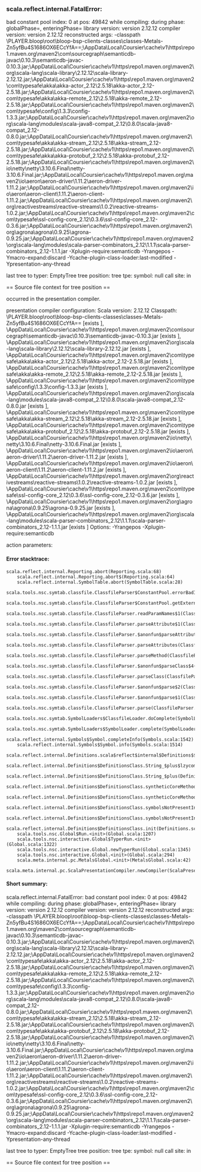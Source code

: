 ### scala.reflect.internal.FatalError: 
  bad constant pool index: 0 at pos: 49842
     while compiling: <no file>
        during phase: globalPhase=<no phase>, enteringPhase=<some phase>
     library version: version 2.12.12
    compiler version: version 2.12.12
  reconstructed args: -classpath <WORKSPACE>\PLAYER\.bloop\root\bloop-bsp-clients-classes\classes-Metals-Zn5yfBu4S1686OX6ECcYfA==;<HOME>\AppData\Local\Coursier\cache\v1\https\repo1.maven.org\maven2\com\sourcegraph\semanticdb-javac\0.10.3\semanticdb-javac-0.10.3.jar;<HOME>\AppData\Local\Coursier\cache\v1\https\repo1.maven.org\maven2\org\scala-lang\scala-library\2.12.12\scala-library-2.12.12.jar;<HOME>\AppData\Local\Coursier\cache\v1\https\repo1.maven.org\maven2\com\typesafe\akka\akka-actor_2.12\2.5.18\akka-actor_2.12-2.5.18.jar;<HOME>\AppData\Local\Coursier\cache\v1\https\repo1.maven.org\maven2\com\typesafe\akka\akka-remote_2.12\2.5.18\akka-remote_2.12-2.5.18.jar;<HOME>\AppData\Local\Coursier\cache\v1\https\repo1.maven.org\maven2\com\typesafe\config\1.3.3\config-1.3.3.jar;<HOME>\AppData\Local\Coursier\cache\v1\https\repo1.maven.org\maven2\org\scala-lang\modules\scala-java8-compat_2.12\0.8.0\scala-java8-compat_2.12-0.8.0.jar;<HOME>\AppData\Local\Coursier\cache\v1\https\repo1.maven.org\maven2\com\typesafe\akka\akka-stream_2.12\2.5.18\akka-stream_2.12-2.5.18.jar;<HOME>\AppData\Local\Coursier\cache\v1\https\repo1.maven.org\maven2\com\typesafe\akka\akka-protobuf_2.12\2.5.18\akka-protobuf_2.12-2.5.18.jar;<HOME>\AppData\Local\Coursier\cache\v1\https\repo1.maven.org\maven2\io\netty\netty\3.10.6.Final\netty-3.10.6.Final.jar;<HOME>\AppData\Local\Coursier\cache\v1\https\repo1.maven.org\maven2\io\aeron\aeron-driver\1.11.2\aeron-driver-1.11.2.jar;<HOME>\AppData\Local\Coursier\cache\v1\https\repo1.maven.org\maven2\io\aeron\aeron-client\1.11.2\aeron-client-1.11.2.jar;<HOME>\AppData\Local\Coursier\cache\v1\https\repo1.maven.org\maven2\org\reactivestreams\reactive-streams\1.0.2\reactive-streams-1.0.2.jar;<HOME>\AppData\Local\Coursier\cache\v1\https\repo1.maven.org\maven2\com\typesafe\ssl-config-core_2.12\0.3.6\ssl-config-core_2.12-0.3.6.jar;<HOME>\AppData\Local\Coursier\cache\v1\https\repo1.maven.org\maven2\org\agrona\agrona\0.9.25\agrona-0.9.25.jar;<HOME>\AppData\Local\Coursier\cache\v1\https\repo1.maven.org\maven2\org\scala-lang\modules\scala-parser-combinators_2.12\1.1.1\scala-parser-combinators_2.12-1.1.1.jar -Xplugin-require:semanticdb -Yrangepos -Ymacro-expand:discard -Ycache-plugin-class-loader:last-modified -Ypresentation-any-thread

  last tree to typer: EmptyTree
       tree position: <unknown>
            tree tpe: <notype>
              symbol: null
           call site: <none> in <none>

== Source file context for tree position ==



occurred in the presentation compiler.

presentation compiler configuration:
Scala version: 2.12.12
Classpath:
<WORKSPACE>\PLAYER\.bloop\root\bloop-bsp-clients-classes\classes-Metals-Zn5yfBu4S1686OX6ECcYfA== [exists ], <HOME>\AppData\Local\Coursier\cache\v1\https\repo1.maven.org\maven2\com\sourcegraph\semanticdb-javac\0.10.3\semanticdb-javac-0.10.3.jar [exists ], <HOME>\AppData\Local\Coursier\cache\v1\https\repo1.maven.org\maven2\org\scala-lang\scala-library\2.12.12\scala-library-2.12.12.jar [exists ], <HOME>\AppData\Local\Coursier\cache\v1\https\repo1.maven.org\maven2\com\typesafe\akka\akka-actor_2.12\2.5.18\akka-actor_2.12-2.5.18.jar [exists ], <HOME>\AppData\Local\Coursier\cache\v1\https\repo1.maven.org\maven2\com\typesafe\akka\akka-remote_2.12\2.5.18\akka-remote_2.12-2.5.18.jar [exists ], <HOME>\AppData\Local\Coursier\cache\v1\https\repo1.maven.org\maven2\com\typesafe\config\1.3.3\config-1.3.3.jar [exists ], <HOME>\AppData\Local\Coursier\cache\v1\https\repo1.maven.org\maven2\org\scala-lang\modules\scala-java8-compat_2.12\0.8.0\scala-java8-compat_2.12-0.8.0.jar [exists ], <HOME>\AppData\Local\Coursier\cache\v1\https\repo1.maven.org\maven2\com\typesafe\akka\akka-stream_2.12\2.5.18\akka-stream_2.12-2.5.18.jar [exists ], <HOME>\AppData\Local\Coursier\cache\v1\https\repo1.maven.org\maven2\com\typesafe\akka\akka-protobuf_2.12\2.5.18\akka-protobuf_2.12-2.5.18.jar [exists ], <HOME>\AppData\Local\Coursier\cache\v1\https\repo1.maven.org\maven2\io\netty\netty\3.10.6.Final\netty-3.10.6.Final.jar [exists ], <HOME>\AppData\Local\Coursier\cache\v1\https\repo1.maven.org\maven2\io\aeron\aeron-driver\1.11.2\aeron-driver-1.11.2.jar [exists ], <HOME>\AppData\Local\Coursier\cache\v1\https\repo1.maven.org\maven2\io\aeron\aeron-client\1.11.2\aeron-client-1.11.2.jar [exists ], <HOME>\AppData\Local\Coursier\cache\v1\https\repo1.maven.org\maven2\org\reactivestreams\reactive-streams\1.0.2\reactive-streams-1.0.2.jar [exists ], <HOME>\AppData\Local\Coursier\cache\v1\https\repo1.maven.org\maven2\com\typesafe\ssl-config-core_2.12\0.3.6\ssl-config-core_2.12-0.3.6.jar [exists ], <HOME>\AppData\Local\Coursier\cache\v1\https\repo1.maven.org\maven2\org\agrona\agrona\0.9.25\agrona-0.9.25.jar [exists ], <HOME>\AppData\Local\Coursier\cache\v1\https\repo1.maven.org\maven2\org\scala-lang\modules\scala-parser-combinators_2.12\1.1.1\scala-parser-combinators_2.12-1.1.1.jar [exists ]
Options:
-Yrangepos -Xplugin-require:semanticdb


action parameters:
<NONE>


#### Error stacktrace:

```
scala.reflect.internal.Reporting.abort(Reporting.scala:68)
	scala.reflect.internal.Reporting.abort$(Reporting.scala:64)
	scala.reflect.internal.SymbolTable.abort(SymbolTable.scala:28)
	scala.tools.nsc.symtab.classfile.ClassfileParser$ConstantPool.errorBadIndex(ClassfileParser.scala:385)
	scala.tools.nsc.symtab.classfile.ClassfileParser$ConstantPool.getExternalName(ClassfileParser.scala:249)
	scala.tools.nsc.symtab.classfile.ClassfileParser.readParamNames$1(ClassfileParser.scala:839)
	scala.tools.nsc.symtab.classfile.ClassfileParser.parseAttribute$1(ClassfileParser.scala:845)
	scala.tools.nsc.symtab.classfile.ClassfileParser.$anonfun$parseAttributes$7(ClassfileParser.scala:919)
	scala.tools.nsc.symtab.classfile.ClassfileParser.parseAttributes(ClassfileParser.scala:919)
	scala.tools.nsc.symtab.classfile.ClassfileParser.parseMethod(ClassfileParser.scala:621)
	scala.tools.nsc.symtab.classfile.ClassfileParser.$anonfun$parseClass$4(ClassfileParser.scala:534)
	scala.tools.nsc.symtab.classfile.ClassfileParser.parseClass(ClassfileParser.scala:534)
	scala.tools.nsc.symtab.classfile.ClassfileParser.$anonfun$parse$2(ClassfileParser.scala:160)
	scala.tools.nsc.symtab.classfile.ClassfileParser.$anonfun$parse$1(ClassfileParser.scala:146)
	scala.tools.nsc.symtab.classfile.ClassfileParser.parse(ClassfileParser.scala:129)
	scala.tools.nsc.symtab.SymbolLoaders$ClassfileLoader.doComplete(SymbolLoaders.scala:333)
	scala.tools.nsc.symtab.SymbolLoaders$SymbolLoader.complete(SymbolLoaders.scala:240)
	scala.reflect.internal.Symbols$Symbol.completeInfo(Symbols.scala:1542)
	scala.reflect.internal.Symbols$Symbol.info(Symbols.scala:1514)
	scala.reflect.internal.Definitions.scala$reflect$internal$Definitions$$enterNewMethod(Definitions.scala:49)
	scala.reflect.internal.Definitions$DefinitionsClass.String_$plus$lzycompute(Definitions.scala:1134)
	scala.reflect.internal.Definitions$DefinitionsClass.String_$plus(Definitions.scala:1134)
	scala.reflect.internal.Definitions$DefinitionsClass.syntheticCoreMethods$lzycompute(Definitions.scala:1437)
	scala.reflect.internal.Definitions$DefinitionsClass.syntheticCoreMethods(Definitions.scala:1419)
	scala.reflect.internal.Definitions$DefinitionsClass.symbolsNotPresentInBytecode$lzycompute(Definitions.scala:1449)
	scala.reflect.internal.Definitions$DefinitionsClass.symbolsNotPresentInBytecode(Definitions.scala:1449)
	scala.reflect.internal.Definitions$DefinitionsClass.init(Definitions.scala:1505)
	scala.tools.nsc.Global$Run.<init>(Global.scala:1207)
	scala.tools.nsc.interactive.Global$TyperRun.<init>(Global.scala:1322)
	scala.tools.nsc.interactive.Global.newTyperRun(Global.scala:1345)
	scala.tools.nsc.interactive.Global.<init>(Global.scala:294)
	scala.meta.internal.pc.MetalsGlobal.<init>(MetalsGlobal.scala:42)
	scala.meta.internal.pc.ScalaPresentationCompiler.newCompiler(ScalaPresentationCompiler.scala:514)
```
#### Short summary: 

scala.reflect.internal.FatalError: 
  bad constant pool index: 0 at pos: 49842
     while compiling: <no file>
        during phase: globalPhase=<no phase>, enteringPhase=<some phase>
     library version: version 2.12.12
    compiler version: version 2.12.12
  reconstructed args: -classpath <WORKSPACE>\PLAYER\.bloop\root\bloop-bsp-clients-classes\classes-Metals-Zn5yfBu4S1686OX6ECcYfA==;<HOME>\AppData\Local\Coursier\cache\v1\https\repo1.maven.org\maven2\com\sourcegraph\semanticdb-javac\0.10.3\semanticdb-javac-0.10.3.jar;<HOME>\AppData\Local\Coursier\cache\v1\https\repo1.maven.org\maven2\org\scala-lang\scala-library\2.12.12\scala-library-2.12.12.jar;<HOME>\AppData\Local\Coursier\cache\v1\https\repo1.maven.org\maven2\com\typesafe\akka\akka-actor_2.12\2.5.18\akka-actor_2.12-2.5.18.jar;<HOME>\AppData\Local\Coursier\cache\v1\https\repo1.maven.org\maven2\com\typesafe\akka\akka-remote_2.12\2.5.18\akka-remote_2.12-2.5.18.jar;<HOME>\AppData\Local\Coursier\cache\v1\https\repo1.maven.org\maven2\com\typesafe\config\1.3.3\config-1.3.3.jar;<HOME>\AppData\Local\Coursier\cache\v1\https\repo1.maven.org\maven2\org\scala-lang\modules\scala-java8-compat_2.12\0.8.0\scala-java8-compat_2.12-0.8.0.jar;<HOME>\AppData\Local\Coursier\cache\v1\https\repo1.maven.org\maven2\com\typesafe\akka\akka-stream_2.12\2.5.18\akka-stream_2.12-2.5.18.jar;<HOME>\AppData\Local\Coursier\cache\v1\https\repo1.maven.org\maven2\com\typesafe\akka\akka-protobuf_2.12\2.5.18\akka-protobuf_2.12-2.5.18.jar;<HOME>\AppData\Local\Coursier\cache\v1\https\repo1.maven.org\maven2\io\netty\netty\3.10.6.Final\netty-3.10.6.Final.jar;<HOME>\AppData\Local\Coursier\cache\v1\https\repo1.maven.org\maven2\io\aeron\aeron-driver\1.11.2\aeron-driver-1.11.2.jar;<HOME>\AppData\Local\Coursier\cache\v1\https\repo1.maven.org\maven2\io\aeron\aeron-client\1.11.2\aeron-client-1.11.2.jar;<HOME>\AppData\Local\Coursier\cache\v1\https\repo1.maven.org\maven2\org\reactivestreams\reactive-streams\1.0.2\reactive-streams-1.0.2.jar;<HOME>\AppData\Local\Coursier\cache\v1\https\repo1.maven.org\maven2\com\typesafe\ssl-config-core_2.12\0.3.6\ssl-config-core_2.12-0.3.6.jar;<HOME>\AppData\Local\Coursier\cache\v1\https\repo1.maven.org\maven2\org\agrona\agrona\0.9.25\agrona-0.9.25.jar;<HOME>\AppData\Local\Coursier\cache\v1\https\repo1.maven.org\maven2\org\scala-lang\modules\scala-parser-combinators_2.12\1.1.1\scala-parser-combinators_2.12-1.1.1.jar -Xplugin-require:semanticdb -Yrangepos -Ymacro-expand:discard -Ycache-plugin-class-loader:last-modified -Ypresentation-any-thread

  last tree to typer: EmptyTree
       tree position: <unknown>
            tree tpe: <notype>
              symbol: null
           call site: <none> in <none>

== Source file context for tree position ==

